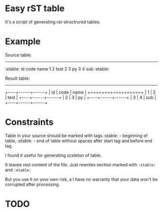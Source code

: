 Easy rST table
==============

It's a script of generating rst-structrured tables.

**Example**
===========

Source table:
_____________

:stable:
id code name
1 2 test
2 3 py
3 4 sub
:etable:

Result table:
_____________

+----+------+------+
| id | code | name |
+====+======+======+
|  1 |    2 | test |
+----+------+------+
|  2 |    3 |   py |
+----+------+------+
|  3 |    4 |  sub |
+----+------+------+


Constraints
===========

Table in your source should be marked with tags :stable: - beginning of table,
:etable: - end of table without spaces after start tag and before end tag.

I found it useful for generating sceleton of table.

It leaves rest content of the file. Just rewrites section marked with `:stable:` and `:etable:`

But you use it on your own risk, a I have no warranty that your data won't be corrupted after
processing.

TODO
====


